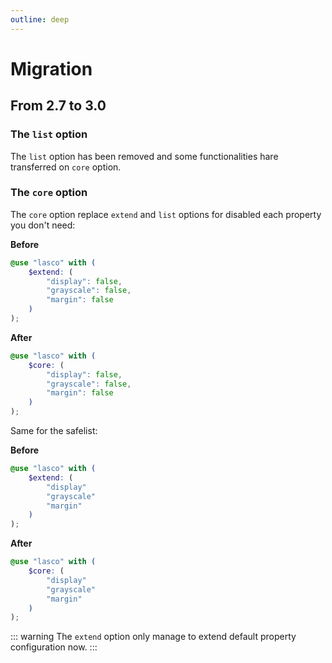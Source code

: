 ```yaml
---
outline: deep
---
```


# Migration

## From 2.7 to 3.0

### The `list` option

The `list` option has been removed and some functionalities hare transferred on `core` option.

### The `core` option

The `core` option replace `extend` and `list` options for disabled each property you don't need:

**Before**

```scss
@use "lasco" with (
    $extend: (
        "display": false,
        "grayscale": false,
        "margin": false
    )
);
```

**After**

```scss
@use "lasco" with (
    $core: (
        "display": false,
        "grayscale": false,
        "margin": false
    )
);
```

Same for the safelist:

**Before**

```scss
@use "lasco" with (
    $extend: (
        "display"
        "grayscale"
        "margin"
    )
);
```

**After**

```scss
@use "lasco" with (
    $core: (
        "display"
        "grayscale"
        "margin"
    )
);
```

::: warning
The `extend` option only manage to extend default property configuration now.
:::
